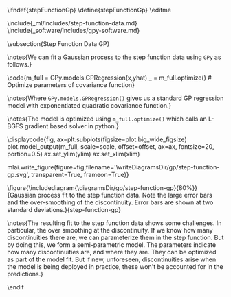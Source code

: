\ifndef{stepFunctionGp}
\define{stepFunctionGp}
\editme

\include{_ml/includes/step-function-data.md}
\include{_software/includes/gpy-software.md}

\subsection{Step Function Data GP}

\notes{We can fit a Gaussian process to the step function data using ```GPy``` as follows.}

\code{m_full = GPy.models.GPRegression(x,yhat)
_ = m_full.optimize() # Optimize parameters of covariance function}

\notes{Where ```GPy.models.GPRegression()``` gives us a standard GP regression model with exponentiated quadratic covariance function.}

\notes{The model is optimized using ```m_full.optimize()``` which calls an L-BGFS gradient based solver in python.}

\displaycode{fig, ax=plt.subplots(figsize=plot.big_wide_figsize)
plot.model_output(m_full, scale=scale, offset=offset, ax=ax, fontsize=20, portion=0.5)
ax.set_ylim(ylim)
ax.set_xlim(xlim)

mlai.write_figure(figure=fig,filename='\writeDiagramsDir/gp/step-function-gp.svg', 
            transparent=True, frameon=True)}
			

\figure{\includediagram{\diagramsDir/gp/step-function-gp}{80%}}{Gaussian process fit to the step function data. Note the large error bars and the over-smoothing of the discontinuity. Error bars are shown at two standard deviations.}{step-function-gp}


\notes{The resulting fit to the step function data shows some challenges. In particular, the over smoothing at the discontinuity. If we know how many discontinuities there are, we can parameterize them in the step function. But by doing this, we form a semi-parametric model. The parameters indicate how many discontinuities are, and where they are. They can be optimized as part of the model fit. But if new, unforeseen, discontinuities arise when the model is being deployed in practice, these won't be accounted for in the predictions.}

\endif
